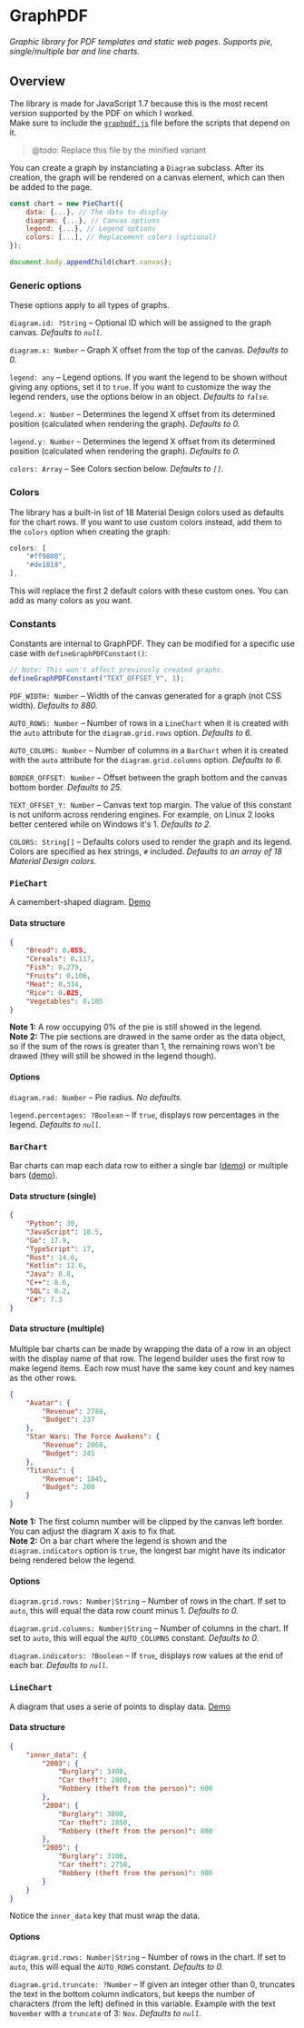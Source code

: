 # GraphPDF

###### *Graphic library for PDF templates and static web pages. Supports pie, single/multiple bar and line charts.*

## Overview

The library is made for JavaScript 1.7 because this is the most recent version supported by the PDF on which I worked.  
Make sure to include the [`graphpdf.js`](https://github.com/matteokeole/graphpdf/blob/master/graphpdf.js) file before the scripts that depend on it.  

> @todo: Replace this file by the minified variant

You can create a graph by instanciating a `Diagram` subclass. After its creation, the graph will be rendered on a canvas element, which can then be added to the page.

```js
const chart = new PieChart({
	data: {...}, // The data to display
	diagram: {...}, // Canvas options
	legend: {...}, // Legend options
	colors: [...], // Replacement colors (optional)
});

document.body.appendChild(chart.canvas);
```

### Generic options

These options apply to all types of graphs.

`diagram.id: ?String` – Optional ID which will be assigned to the graph canvas. *Defaults to `null`.*

`diagram.x: Number` – Graph X offset from the top of the canvas. *Defaults to 0.*

`legend: any` – Legend options. If you want the legend to be shown without giving any options, set it to `true`. If you want to customize the way the legend renders, use the options below in an object. *Defaults to `false`.*

`legend.x: Number` – Determines the legend X offset from its determined position (calculated when rendering the graph). *Defaults to 0.*

`legend.y: Number` – Determines the legend X offset from its determined position (calculated when rendering the graph). *Defaults to 0.*

`colors: Array` – See Colors section below. *Defaults to `[]`.*

### Colors

The library has a built-in list of 18 Material Design colors used as defaults for the chart rows. If you want to use custom colors instead, add them to the `colors` option when creating the graph:
```js
colors: [
	"#ff9800",
	"#de1818",
],
```
This will replace the first 2 default colors with these custom ones. You can add as many colors as you want.

### Constants

Constants are internal to GraphPDF. They can be modified for a specific use case with `defineGraphPDFConstant()`:

```js
// Note: This won't affect previously created graphs.
defineGraphPDFConstant("TEXT_OFFSET_Y", 1);
```

`PDF_WIDTH: Number` – Width of the canvas generated for a graph (not CSS width). *Defaults to 880.*

`AUTO_ROWS: Number` – Number of rows in a `LineChart` when it is created with the `auto` attribute for the `diagram.grid.rows` option. *Defaults to 6.*

`AUTO_COLUMS: Number` – Number of columns in a `BarChart` when it is created with the `auto` attribute for the `diagram.grid.columns` option. *Defaults to 6.*

`BORDER_OFFSET: Number` – Offset between the graph bottom and the canvas bottom border. *Defaults to 25.*

`TEXT_OFFSET_Y: Number` – Canvas text top margin. The value of this constant is not uniform across rendering engines. For example, on Linux 2 looks better centered while on Windows it's 1. *Defaults to 2.*

`COLORS: String[]` – Defaults colors used to render the graph and its legend. Colors are specified as hex strings, `#` included. *Defaults to an array of 18 Material Design colors.*

### `PieChart`
A camembert-shaped diagram. [Demo](https://matteokeole.github.io/graphpdf/examples/piechart.html)

#### Data structure
```json
{
	"Bread": 0.055,
	"Cereals": 0.117,
	"Fish": 0.279,
	"Fruits": 0.106,
	"Meat": 0.314,
	"Rice": 0.025,
	"Vegetables": 0.105
}
```
**Note 1:** A row occupying 0% of the pie is still showed in the legend.  
**Note 2:** The pie sections are drawed in the same order as the data object, so if the sum of the rows is greater than 1, the remaining rows won't be drawed (they will still be showed in the legend though).

#### Options

`diagram.rad: Number` – Pie radius. *No defaults.*

`legend.percentages: ?Boolean` – If `true`, displays row percentages in the legend. *Defaults to `null`.*

### `BarChart`

Bar charts can map each data row to either a single bar ([demo](https://matteokeole.github.io/graphpdf/examples/barchart.html)) or multiple bars ([demo](https://matteokeole.github.io/graphpdf/examples/barchart2.html)).

#### Data structure (single)

```json
{
	"Python": 30,
	"JavaScript": 18.5,
	"Go": 17.9,
	"TypeScript": 17,
	"Rust": 14.6,
	"Kotlin": 12.6,
	"Java": 8.8,
	"C++": 8.6,
	"SQL": 8.2,
	"C#": 7.3
}
```

#### Data structure (multiple)

Multiple bar charts can be made by wrapping the data of a row in an object with the display name of that row. The legend builder uses the first row to make legend items. Each row must have the same key count and key names as the other rows.

```json
{
	"Avatar": {
		"Revenue": 2788,
		"Budget": 237
	},
	"Star Wars: The Force Awakens": {
		"Revenue": 2068,
		"Budget": 245
	},
	"Titanic": {
		"Revenue": 1845,
		"Budget": 200
	}
}
```

**Note 1:** The first column number will be clipped by the canvas left border. You can adjust the diagram X axis to fix that.  
**Note 2:** On a bar chart where the legend is shown and the `diagram.indicators` option is `true`, the longest bar might have its indicator being rendered below the legend.

#### Options

`diagram.grid.rows: Number|String` – Number of rows in the chart. If set to `auto`, this will equal the data row count minus 1. *Defaults to 0.*

`diagram.grid.columns: Number|String` – Number of columns in the chart. If set to `auto`, this will equal the `AUTO_COLUMNS` constant. *Defaults to 0.*

`diagram.indicators: ?Boolean` – If `true`, displays row values at the end of each bar. *Defaults to `null`.*

### `LineChart`

A diagram that uses a serie of points to display data. [Demo](https://matteokeole.github.io/graphpdf/examples/linechart.html)

#### Data structure

```json
{
	"inner_data": {
		"2003": {
			"Burglary": 3400,
			"Car theft": 2800,
			"Robbery (theft from the person)": 600
		},
		"2004": {
			"Burglary": 3800,
			"Car theft": 2850,
			"Robbery (theft from the person)": 800
		},
		"2005": {
			"Burglary": 3100,
			"Car theft": 2750,
			"Robbery (theft from the person)": 900
		}
	}
}
```

Notice the `inner_data` key that must wrap the data.

#### Options

`diagram.grid.rows: Number|String` – Number of rows in the chart. If set to `auto`, this will equal the `AUTO_ROWS` constant. *Defaults to 0.*

`diagram.grid.truncate: ?Number` – If given an integer other than 0, truncates the text in the bottom column indicators, but keeps the number of characters (from the left) defined in this variable. Example with the text `November` with a `truncate` of 3: `Nov`. *Defaults to `null`.*